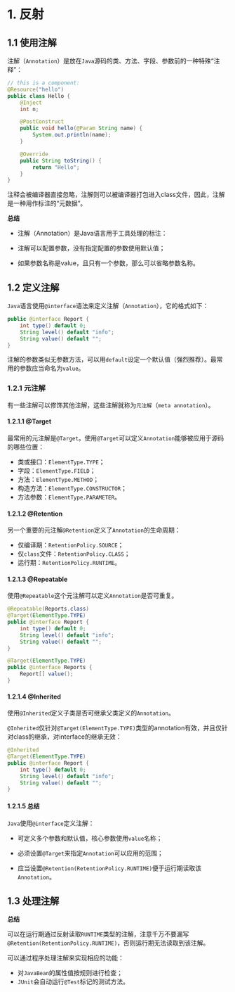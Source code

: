 # 1. 反射
## 1.1 使用注解
注解（`Annotation`）是放在`Java`源码的类、方法、字段、参数前的一种特殊“注释”：
```java
// this is a component:
@Resource("hello")
public class Hello {
    @Inject
    int n;

    @PostConstruct
    public void hello(@Param String name) {
        System.out.println(name);
    }

    @Override
    public String toString() {
        return "Hello";
    }
}
```

注释会被编译器直接忽略，注解则可以被编译器打包进入class文件，因此，注解是一种用作标注的“元数据”。

**总结**

- 注解（Annotation）是Java语言用于工具处理的标注：

- 注解可以配置参数，没有指定配置的参数使用默认值；

- 如果参数名称是value，且只有一个参数，那么可以省略参数名称。

## 1.2 定义注解

`Java`语言使用`@interface`语法来定义注解（`Annotation`），它的格式如下：

```java
public @interface Report {
    int type() default 0;
    String level() default "info";
    String value() default "";
}
```

注解的参数类似无参数方法，可以用`default`设定一个默认值（强烈推荐）。最常用的参数应当命名为`value`。

### 1.2.1 元注解
有一些注解可以修饰其他注解，这些注解就称为`元注解`（`meta annotation`）。

#### 1.2.1.1 @Target

最常用的元注解是`@Target`。使用`@Target`可以定义`Annotation`能够被应用于源码的哪些位置：

- 类或接口：`ElementType.TYPE`；
- 字段：`ElementType.FIELD`；
- 方法：`ElementType.METHOD`；
- 构造方法：`ElementType.CONSTRUCTOR`；
- 方法参数：`ElementType.PARAMETER`。

#### 1.2.1.2 @Retention

另一个重要的元注解`@Retention`定义了`Annotation`的生命周期：

- 仅编译期：`RetentionPolicy.SOURCE`；
- 仅`class`文件：`RetentionPolicy.CLASS`；
- 运行期：`RetentionPolicy.RUNTIME`。
 
#### 1.2.1.3 @Repeatable
使用`@Repeatable`这个元注解可以定义`Annotation`是否可重复。
```java
@Repeatable(Reports.class)
@Target(ElementType.TYPE)
public @interface Report {
    int type() default 0;
    String level() default "info";
    String value() default "";
}

@Target(ElementType.TYPE)
public @interface Reports {
    Report[] value();
}
```

#### 1.2.1.4 @Inherited
使用`@Inherited`定义子类是否可继承父类定义的`Annotation`。

`@Inherited`仅针对`@Target(ElementType.TYPE)`类型的annotation有效，并且仅针对class的继承，对interface的继承无效：

```java
@Inherited
@Target(ElementType.TYPE)
public @interface Report {
    int type() default 0;
    String level() default "info";
    String value() default "";
}
```

#### 1.2.1.5 总结

`Java`使用`@interface`定义注解：

- 可定义多个参数和默认值，核心参数使用`value`名称；

- 必须设置`@Target`来指定`Annotation`可以应用的范围；

- 应当设置`@Retention(RetentionPolicy.RUNTIME)`便于运行期读取该`Annotation`。

## 1.3 处理注解

**总结**

可以在运行期通过反射读取`RUNTIME`类型的注解，注意千万不要漏写`@Retention(RetentionPolicy.RUNTIME)`，否则运行期无法读取到该注解。

可以通过程序处理注解来实现相应的功能：

- 对`JavaBean`的属性值按规则进行检查；
- `JUnit`会自动运行`@Test`标记的测试方法。
